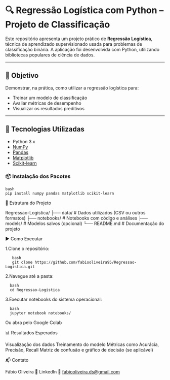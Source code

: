 # 🔍 Regressão Logística com Python – Projeto de Classificação

Este repositório apresenta um projeto prático de **Regressão Logística**, técnica de aprendizado supervisionado usada para problemas de classificação binária. A aplicação foi desenvolvida com Python, utilizando bibliotecas populares de ciência de dados.

---

## 🎯 Objetivo

Demonstrar, na prática, como utilizar a regressão logística para:
- Treinar um modelo de classificação
- Avaliar métricas de desempenho
- Visualizar os resultados preditivos

---

## 🧰 Tecnologias Utilizadas

- Python 3.x
- [NumPy](https://numpy.org/)
- [Pandas](https://pandas.pydata.org/)
- [Matplotlib](https://matplotlib.org/)
- [Scikit-learn](https://scikit-learn.org/)

### 📦 Instalação dos Pacotes

    bash 
    pip install numpy pandas matplotlib scikit-learn

📁 Estrutura do Projeto

Regressao-Logistica/
├── data/           # Dados utilizados (CSV ou outros formatos)
├── notebooks/      # Notebooks com código e análises
├── models/         # Modelos salvos (opcional)
└── README.md       # Documentação do projeto

▶️ Como Executar 

1.Clone o repositório:

       bash
       git clone https://github.com/fabiooliveira95/Regressao-Logistica.git
       
2.Navegue até a pasta: 

      bash
      cd Regressao-Logistica
3.Executar notebooks do sistema operacional: 
      
      bash
      jupyter notebook notebooks/

Ou abra pelo Google Colab

📊 Resultados Esperados

  Visualização dos dados
  Treinamento do modelo
  Métricas como Acurácia, Precisão, Recall
  Matriz de confusão e gráfico de decisão (se aplicável)

📬 Contato

Fábio Oliveira
🔗 LinkedIn
📧 fabiooliveira.ds@gmail.com 
